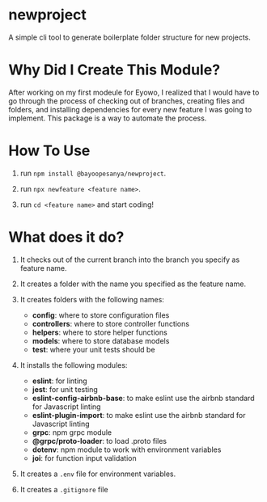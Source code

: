 # newproject
A simple cli tool to generate boilerplate folder structure for new projects.

# Why Did I Create This Module?
After working on my first modeule for Eyowo, I realized that I would have to go through the process of checking out of branches, creating files and folders, and installing dependencies for every new feature I was going to implement. This package is a way to automate the process.

# How To Use

1. run `npm install @bayoopesanya/newproject`.

2. run `npx newfeature <feature name>`.

3. run `cd <feature name>` and start coding!

# What does it do?
1. It checks out of the current branch into the branch you specify as feature name.

2. It creates a folder with the name you specified as the feature name.

3. It creates folders with the following names:

    - **config**: where to store configuration files
    - **controllers**: where to store controller functions
    - **helpers**: where to store helper functions
    - **models**: where to store database models
    - **test**: where your unit tests should be

4. It installs the following modules:

    - **eslint**: for linting
    - **jest**: for unit testing
    - **eslint-config-airbnb-base**: to make eslint use the airbnb standard for Javascript linting
    - **eslint-plugin-import**: to make eslint use the airbnb standard for Javascript linting
    - **grpc**: npm grpc module
    - **@grpc/proto-loader**: to load .proto files
    - **dotenv**: npm module to work with environment variables
    - **joi**: for function input validation
  
5. It creates a `.env` file for environment variables.

6. It creates a `.gitignore` file